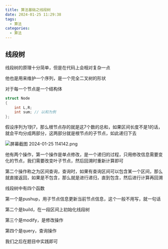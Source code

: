 ```yaml
---
title: 算法基础之线段树
date: 2024-01-25 11:29:38
tags:
  - 算法
categories:
  - 算法
---
```


## 线段树

线段树的原理十分简单，但是在代码上会相对复杂一点

他也是用来维护一个序列，是一个完全二叉树的形状

对于每一个节点是一个结构体

```cpp
struct Node
{
	int L,R;  
  	int sum; // 以和为例
};
```

假设序列为1到7，那么根节点存的就是这7个数的总和，如果区间长度不是1的话，就会平均分成两部分，这两部分就是根节点的子节点，如此递归下去

![屏幕截图 2024-01-25 114142.png](https://s2.loli.net/2024/01/25/cwjN8tLxr6dzATp.png)

他有两个操作，第一个操作是单点修改，是一个递归的过程，只用修改信息需要变化的节点，我们需要改变叶子节点，然后回溯时重新计算即可

第二个操作称之为区间查询，查询时，如果有查询区间可以包含某一个区间，那么就直接返回，如果是不包含，那么就是进行递归，直到包含，然后进行计算再回溯

线段树中有四个函数

第一个是pushup，用子节点信息更新当前节点信息，这个一般不用写，就一句话

第二个是build，在一段区间上初始化线段树

第三个是modify，是修改操作

第四个是query，查询操作

我们之后在题目中实践即可
